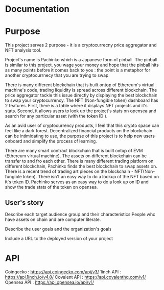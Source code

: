 # Documentation

# Purpose
This project serves 2 purpose - it is a cryptocurrecny price aggregator and NFT analysis tool.

Project's name is Pachinko which is a Japanese form of pinball. The pinball is similar to this project,  you wage your money and hope that the pinball hits as many points before it comes back to you : the point is a metaphor for another cryptocurrnecy that you are trying to swap.

There is many different blockchain that is built ontop of Ethereum's virtual machine's code, trading liquidity is spread across different blockchain. The price aggregator tackle this issue directly by displaying the best blockchain to swap your cryptocurrency.
The NFT (Non-fungible token) dashboard has 2 features. First, there is a table where it displays NFT projects and it's stats. Second, it allows users to look up the project's stats on opensea and search for any particular asset (with the token ID ).


As an avid user of cryptocurrency products, I feel that this crypto space can feel like a dark forest. Decentralized financial products on the blockchain can be intimidating to use, the purpose of this project is to help new users onboard and simplify the process of learning. 



There are many smart contract blockchain that is built ontop of EVM (Ethereum virtual machine). The assets on different blockchain can be transfer to and fro each other. There is many different trading platform on different blockchain, Pachinko finds the best blockchain to swap assets on.
There is a recent trend of trading art pieces on the blockchain - NFT(Non-fungible token). There isn't an easy way to do a lookup of the NFT based on it's token ID. Pachinko serves as an easy way to do a look up on ID and show the trade stats of the token on opensea.

## User's story
Describe each target audience group and their characteristics
People who have assets on chain and are computer literate. 


Describe the user goals and the organization's goals


Include a URL to the deployed version of your project 


# API
Coingecko : https://api.coingecko.com/api/v3/ 
1inch API : https://api.1inch.io/v4.0/
Covalent API : https://api.covalenthq.com/v1/ 
Opensea API : https://api.opensea.io/api/v1/ 